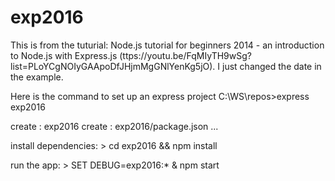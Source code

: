 # exp2016

This is from the tuturial: Node.js tutorial for beginners 2014 - an introduction to Node.js with Express.js (ttps://youtu.be/FqMIyTH9wSg?list=PLoYCgNOIyGAApoDfJHjmMgGNlYenKg5jO).
I just changed the date in the example. 

Here is the command to set up an express project
C:\WS\repos>express exp2016

   create : exp2016
   create : exp2016/package.json
   ...
   
   install dependencies:
     > cd exp2016 && npm install

   run the app:
     > SET DEBUG=exp2016:* & npm start
